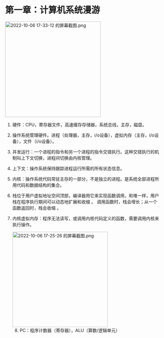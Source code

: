 # 第一章：计算机系统漫游

<img title="" src="file:///home/yuanye/图片/2022-10-06%2017-33-12%20的屏幕截图.png" alt="2022-10-06 17-33-12 的屏幕截图.png" width="310" data-align="center">

1. 硬件：CPU，寄存器文件，高速缓存存储器，系统总线，主存，磁盘。

2. 操作系统管理硬件。进程（处理器，主存，i/o设备），虚拟内存（主存，i/o设备），文件（i/o设备）。

3. 并发运行：一个进程的指令和另一个进程的指令交错执行。这种交错执行的机制叫上下文切换，进程间切换由内核管理。

4. 上下文：操作系统保持跟踪进程运行所需的所有状态信息。

5. 内核：操作系统代码常驻主存的一部分，不是独立的进程。是系统全部进程所用代码和数据结构的集合。

6. 栈位于用户虚拟地址空间顶部，编译器用它来实现函数调用，和堆一样，用户栈在程序执行期间可以动态地扩展和收缩 。 调用函数时，栈会增长；从一个函数返回时，栈会收缩 。

7. 内核虚拟内存：程序无法读写，或调用内核代码定义的函数，需要调用内核来执行操作。
   
   <img title="" src="file:///home/yuanye/图片/2022-10-06%2017-25-26%20的屏幕截图.png" alt="2022-10-06 17-25-26 的屏幕截图.png" width="309" data-align="center">
   
   8. PC：程序计数器（寄存器），ALU（算数/逻辑单元）
